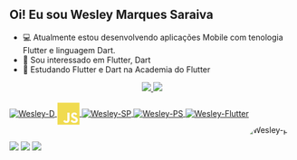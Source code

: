 ## Oi! Eu sou Wesley Marques Saraiva

- :computer: Atualmente estou desenvolvendo aplicações Mobile com tenologia Flutter e linguagem Dart.
- 👀 Sou interessado em Flutter, Dart
- 🌱 Estudando Flutter e Dart na Academia do Flutter

<div align="center">
  <a href="https://github.com/wesley-saraiva">
  <img height="180em" src="https://github-readme-stats.vercel.app/api?username=wesley-saraiva&show_icons=true&theme=dark&include_all_commits=true&count_private=true"/>
  <img height="180em" src="https://github-readme-stats.vercel.app/api/top-langs/?username=wesley-saraiva&layout=compact&langs_count=7&theme=dark"/>
</div>
  <div style="display: inline_block"><br>
  <img align="center" alt="Wesley-D" height="40" width="40" src="https://www.google.com.br/url?sa=i&url=https%3A%2F%2Fwww.gratispng.com%2Fpng-xettbc%2F&psig=AOvVaw0ERrA2YdfIHLItBsGdFUOn&ust=1692969907833000&source=images&cd=vfe&opi=89978449&ved=0CBAQjRxqFwoTCPiGoMKy9YADFQAAAAAdAAAAABAE">
  <img align="center" alt="Wesley-Js" height="40" width="40" src="https://raw.githubusercontent.com/devicons/devicon/master/icons/javascript/javascript-plain.svg">
  <img align="center" alt="Wesley-SP" height="50" width="40" src="https://cdn.jsdelivr.net/gh/devicons/devicon/icons/spring/spring-original-wordmark.svg" />  
  <img align="center" alt="Wesley-PS" height="40" width="40" src="https://cdn.jsdelivr.net/gh/devicons/devicon/icons/postgresql/postgresql-original-wordmark.svg" /> 
  <img align="center" alt="Wesley-Flutter" height="40" width="100" src="https://upload.wikimedia.org/wikipedia/commons/thumb/4/44/Google-flutter-logo.svg/2560px-Google-flutter-logo.svg.png" />
  <img align="right" alt="Wesley-pic" height="150" style="border-radius:50px;" src="https://media.giphy.com/media/MGdfeiKtEiEPS/giphy.gif">
</div>
  
  ##
  
<div> 
  <a href="https://instagram.com/w_saraiiva" target="_blank"><img src="https://img.shields.io/badge/-Instagram-%23E4405F?style=for-the-badge&logo=instagram&logoColor=white" target="_blank"></a>
  <a href = "mailto:wesleysaraiva109@gmail.com"><img src="https://img.shields.io/badge/-Gmail-%23333?style=for-the-badge&logo=gmail&logoColor=white" target="_blank"></a>
  <a href="https://www.linkedin.com/in/wesley-marques-saraiva" target="_blank"><img src="https://img.shields.io/badge/-LinkedIn-%230077B5?style=for-the-badge&logo=linkedin&logoColor=white" target="_blank"></a> 
  
</div>
